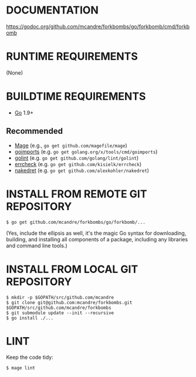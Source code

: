 # DOCUMENTATION

https://godoc.org/github.com/mcandre/forkbombs/go/forkbomb/cmd/forkbomb

# RUNTIME REQUIREMENTS

(None)

# BUILDTIME REQUIREMENTS

* [Go](https://golang.org/) 1.9+

## Recommended

* [Mage](https://magefile.org/) (e.g., `go get github.com/magefile/mage`)
* [goimports](https://godoc.org/golang.org/x/tools/cmd/goimports) (e.g. `go get golang.org/x/tools/cmd/goimports`)
* [golint](https://github.com/golang/lint) (e.g. `go get github.com/golang/lint/golint`)
* [errcheck](https://github.com/kisielk/errcheck) (e.g. `go get github.com/kisielk/errcheck`)
* [nakedret](https://github.com/alexkohler/nakedret) (e.g. `go get github.com/alexkohler/nakedret`)

# INSTALL FROM REMOTE GIT REPOSITORY

```
$ go get github.com/mcandre/forkbombs/go/forkbomb/...
```

(Yes, include the ellipsis as well, it's the magic Go syntax for downloading, building, and installing all components of a package, including any libraries and command line tools.)

# INSTALL FROM LOCAL GIT REPOSITORY

```
$ mkdir -p $GOPATH/src/github.com/mcandre
$ git clone git@github.com:mcandre/forkbombs.git $GOPATH/src/github.com/mcandre/forkbombs
$ git submodule update --init --recursive
$ go install ./...
```

# LINT

Keep the code tidy:

```
$ mage lint
```
